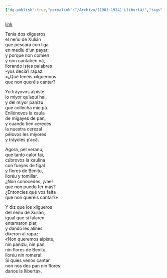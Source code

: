 ```yaml
---
{"dg-publish":true,"permalink":"/Archivo/(1903-1924) Llibertá/","tags":["#Siglo_20","central","Pepín_de_Pría","escrito","Gijón","poema"]}
---
```


[link](https://www.formientu.com/formientudixital/autores-clasicos/lliberta-de-pin-de-pria/)

Tenía dos xilgueros  
el neñu de Xulián  
que pescara con liga  
en mediu d’un payar;  
y porque non comíen  
y non cantaben ná,  
llorando istes palabres  
-yos decía’l rapaz:  
«¿Qué tenéis xilguerinos  
que non queréis cantar?

Yo tráyovos alpiste  
lo miyor qu’aquí hai,  
y del miyor panizu  
que collecha mio pá.  
Enllénovos la xaula  
de migayes de pan,  
y cuando tien cereces  
la nuestra cerezal  
pélovos les miyores  
y tráyoles p’acá.

Agora, pel veranu,  
que tanto calor fai,  
cúbrovos la xaulina  
con fueyes de figal  
y flores de Benitu,  
lloréu y tomillar.  
¿Non conocedes, ¡vae!  
que non puedo fer más?  
¿Entoncies qué vos falta  
que non queréis cantar?»

Y diz que los xilgueros  
del neñu de Xulián,  
igual que si falaren  
entamaron piar,  
y dando les alines  
dixeron al rapaz:  
«Non queremos alpiste,  
nin panizu, nin pan,  
nin flores de Benitu,  
lloréu nin romeral.  
Si quies venos cantar  
non nos des pan nin flores:  
danos la llibertá».